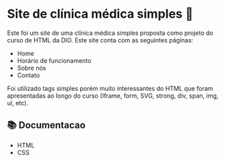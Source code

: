 
# Site de clínica médica simples 🏥

Este foi um site de uma clínica médica simples proposta como projeto do curso de HTML da DIO. 
Este site conta com as seguintes páginas:
- Home
- Horário de funcionamento
- Sobre nós
- Contato

Foi utilizado tags simples porém muito interessantes do HTML que foram apresentadas ao longo do curso (Iframe, form, SVG, strong, div, span, img, ul, etc).
## 📚 Documentacao
- HTML
- CSS
